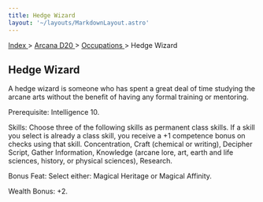 ```yaml
---
title: Hedge Wizard
layout: '~/layouts/MarkdownLayout.astro'
---
```


[ Index ](/) > [ Arcana D20 ](/arcana.d20.srd) > [ Occupations ](/arcana.d20.srd/occupations) > Hedge Wizard

##  Hedge Wizard

A hedge wizard is someone who has spent a great deal of time studying the
arcane arts without the benefit of having any formal training or mentoring.

Prerequisite: Intelligence 10.

Skills: Choose three of the following skills as permanent class skills. If a
skill you select is already a class skill, you receive a +1 competence bonus
on checks using that skill. Concentration, Craft (chemical or writing),
Decipher Script, Gather Information, Knowledge (arcane lore, art, earth and
life sciences, history, or physical sciences), Research.

Bonus Feat: Select either: Magical Heritage or Magical Affinity.

Wealth Bonus: +2.

